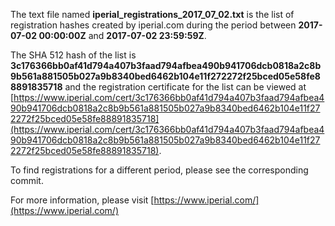 The text file named **iperial_registrations_2017_07_02.txt** is the list of registration hashes created by iperial.com during the period between **2017-07-02 00:00:00Z** and **2017-07-02 23:59:59Z**.

The SHA 512 hash of the list is **3c176366bb0af41d794a407b3faad794afbea490b941706dcb0818a2c8b9b561a881505b027a9b8340bed6462b104e11f272272f25bced05e58fe88891835718** and the registration certificate for the list can be viewed at [https://www.iperial.com/cert/3c176366bb0af41d794a407b3faad794afbea490b941706dcb0818a2c8b9b561a881505b027a9b8340bed6462b104e11f272272f25bced05e58fe88891835718](https://www.iperial.com/cert/3c176366bb0af41d794a407b3faad794afbea490b941706dcb0818a2c8b9b561a881505b027a9b8340bed6462b104e11f272272f25bced05e58fe88891835718).

To find registrations for a different period, please see the corresponding commit.

For more information, please visit [https://www.iperial.com/](https://www.iperial.com/)
